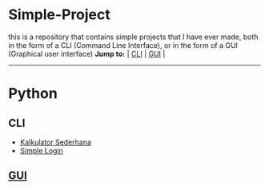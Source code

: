 # Simple-Project
this is a repository that contains simple projects that I have ever made, both in the form of a CLI (Command Line Interface), or in the form of a GUI (Graphical user interface)
**Jump to:**  | [CLI](#CLI) | [GUI](#b) |

---

# Python

## CLI
<ul>
  <li><a href = "https://github.com/andi2809/Simple-Project/blob/6bab06c9f4873c34d64aaf229a999de020ea3bd0/kalkulator.py">Kalkulator Sederhana</li>
  <li><a href = "https://github.com/andi2809/Simple-Project/blob/f81aab320157973f7b9479dd26d7c2c68721742d/login.py">Simple Login</li>
</ul>

## GUI



